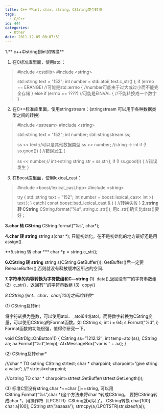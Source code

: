 ```yaml
---
title: C++ 中int，char，string，CString类型转换
tags:
  - C/C++
id: 444
categories:
  - Other
date: 2011-12-05 08:07:31
---
```


<div id="cnblogs_post_body">

1.** c++中string到int的转换**

1) 在C标准库里面，使用atoi：
> #include &lt;cstdlib&gt;
> #include &lt;string&gt;
> 
> std::string text = "152";
> int number = std::atoi( text.c_str() );
> if (errno == ERANGE) //可能是std::errno
> {
> //number可能由于过大或过小而不能完全存储
> }
> else if (errno == ????)
> //可能是EINVAL
> {
> //不能转换成一个数字
> }
2) 在C++标准库里面，使用stringstream：(stringstream 可以用于各种数据类型之间的转换)<!--more-->
> #include &lt;sstream&gt;
> #include &lt;string&gt;
> 
> std::string text = "152";
> int number;
> std::stringstream ss;
> 
> ss &lt;&lt; text;//可以是其他数据类型
> ss &gt;&gt; number; //string -&gt; int
> if (! ss.good())
> {
> //错误发生
> }
> 
> ss &lt;&lt; number;// int-&gt;string
> string str = ss.str();
> if (! ss.good())
> {
> //错误发生
> }
3) 在Boost库里面，使用lexical_cast：
> #include &lt;boost/lexical_cast.hpp&gt;
> #include &lt;string&gt;
> 
> try
> {
> std::string text = "152";
> int number = boost::lexical_cast&lt; int &gt;( text );
> }
> catch( const boost::bad_lexical_cast &amp; )
> {
> //转换失败
> }
**2.string 转 CString**
CString.format(”%s”, string.c_str());
用c_str()确实比data()要好；

**3.char 转 CString**
CString.format(”%s”, char*);

**4.char 转 string**
string s(char *);
只能初始化，在不是初始化的地方最好还是用assign().

**5.string 转 char ***
char *p = string.c_str();

**6.CString 转 string**
string s(CString.GetBuffer());
GetBuffer()后一定要ReleaseBuffer(),否则就没有释放缓冲区所占的空间.

**7.字符串的内容转换为字符数组和C—string**
(1)  data(),返回没有” “的字符串数组
(2)  c_str()，返回有” “的字符串数组
(3)  copy()

**8.CString与int、char*、char[100]之间的转换**

(1) CString互转int

将字符转换为整数，可以使用atoi、_atoi64或atol。而将数字转换为CString变量，可以使用CString的Format函数。如
CString s;
int i = 64;
s.Format(”%d”, i)
Format函数的功能很强，值得你研究一下。

void CStrDlg::OnButton1()
{
CString
ss=”1212.12″;
int temp=atoi(ss);
CString aa;
aa.Format(”%d”,temp);
AfxMessageBox(”var is ” + aa);
}

(2) CString互转char*

///char * TO cstring
CString strtest;
char * charpoint;
charpoint=”give string a value”; //?
strtest=charpoint;

///cstring TO char *
charpoint=strtest.GetBuffer(strtest.GetLength());

(3) 标准C里没有string,char *==char []==string, 可以用CString.Format(”%s”,char *)这个方法来将char *转成CString。
要把CString转成char *，用操作符（LPCSTR）CString就可以了。
CString转换 char[100]
char a[100];
CString str(”aaaaaa”);
strncpy(a,(LPCTSTR)str,sizeof(a));

</div>